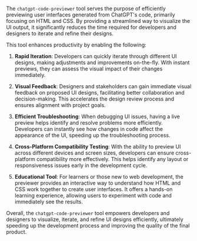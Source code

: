 The `chatgpt-code-previewer` tool serves the purpose of efficiently previewing user interfaces generated from ChatGPT's code, primarily focusing on HTML and CSS. By providing a streamlined way to visualize the UI output, it significantly reduces the time required for developers and designers to iterate and refine their designs.

This tool enhances productivity by enabling the following:

1. **Rapid Iteration**: Developers can quickly iterate through different UI designs, making adjustments and improvements on-the-fly. With instant previews, they can assess the visual impact of their changes immediately.

2. **Visual Feedback**: Designers and stakeholders can gain immediate visual feedback on proposed UI designs, facilitating better collaboration and decision-making. This accelerates the design review process and ensures alignment with project goals.

3. **Efficient Troubleshooting**: When debugging UI issues, having a live preview helps identify and resolve problems more efficiently. Developers can instantly see how changes in code affect the appearance of the UI, speeding up the troubleshooting process.

4. **Cross-Platform Compatibility Testing**: With the ability to preview UI across different devices and screen sizes, developers can ensure cross-platform compatibility more effectively. This helps identify any layout or responsiveness issues early in the development cycle.

5. **Educational Tool**: For learners or those new to web development, the previewer provides an interactive way to understand how HTML and CSS work together to create user interfaces. It offers a hands-on learning experience, allowing users to experiment with code and immediately see the results.

Overall, the `chatgpt-code-previewer` tool empowers developers and designers to visualize, iterate, and refine UI designs efficiently, ultimately speeding up the development process and improving the quality of the final product.
